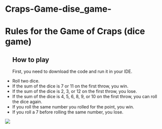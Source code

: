 # Craps-Game-dise_game-
 <h1>Rules for the Game of Craps (dice game)</h1>
    <ul>
        <h2>How to play</h2>
        <p>First, you need to download the code and run it in your IDE.</p>
        <li>Roll two dice.</li>
        <li>If the sum of the dice is 7 or 11 on the first throw, you win.</li>
        <li>If the sum of the dice is 2, 3, or 12 on the first throw, you lose.</li>
        <li>If the sum of the dice is 4, 5, 6, 8, 9, or 10 on the first throw, you can roll the dice again.</li>
        <li>If you roll the same number you rolled for the point, you win.</li>
        <li>If you roll a 7 before rolling the same number, you lose.</li>
    </ul>
    <img src="F:\HacktoberFest-22\Craps Game"/>
    

